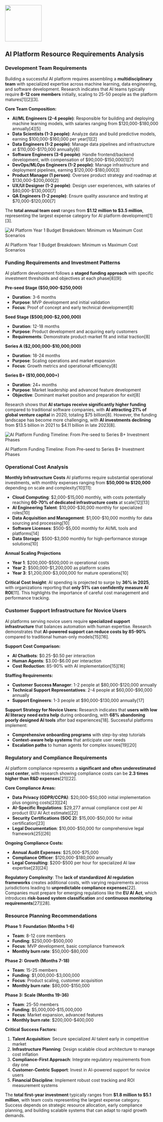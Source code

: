 <img src="https://r2cdn.perplexity.ai/pplx-full-logo-primary-dark%402x.png" class="logo" width="120"/>

## AI Platform Resource Requirements Analysis

### Development Team Requirements

Building a successful AI platform requires assembling a **multidisciplinary team** with specialized expertise across machine learning, data engineering, and software development. Research indicates that AI teams typically require **8-12 core members** initially, scaling to 25-50 people as the platform matures[1][2][3].

**Core Team Composition:**

- **AI/ML Engineers (2-4 people)**: Responsible for building and deploying machine learning models, with salaries ranging from \$120,000-\$180,000 annually[4][5]
- **Data Scientists (1-3 people)**: Analyze data and build predictive models, earning \$100,000-\$160,000 per year[1][2]
- **Data Engineers (1-2 people)**: Manage data pipelines and infrastructure at \$110,000-\$170,000 annually[6]
- **Software Engineers (3-6 people)**: Handle frontend/backend development, with compensation of \$90,000-\$150,000[1][7]
- **DevOps/MLOps Engineers (1-2 people)**: Manage infrastructure and deployment pipelines, earning \$120,000-\$180,000[3]
- **Product Manager (1 person)**: Oversee product strategy and roadmap at \$130,000-\$200,000[2]
- **UX/UI Designer (1-2 people)**: Design user experiences, with salaries of \$80,000-\$130,000[7]
- **QA Engineers (1-2 people)**: Ensure quality assurance and testing at \$70,000-\$120,000[7]

The **total annual team cost** ranges from **\$1.12 million to \$3.5 million**, representing the largest expense category for AI platform development[1][3].

![AI Platform Year 1 Budget Breakdown: Minimum vs Maximum Cost Scenarios](https://ppl-ai-code-interpreter-files.s3.amazonaws.com/web/direct-files/db07241977df44726b9afe0c1e13bd6f/255806a3-7152-4ab7-bc9d-5ff7286795e3/b40488d2.png)

AI Platform Year 1 Budget Breakdown: Minimum vs Maximum Cost Scenarios

### Funding Requirements and Investment Patterns

AI platform development follows a **staged funding approach** with specific investment thresholds and objectives at each phase[8][9]:

**Pre-seed Stage (\$50,000-\$250,000)**

- **Duration**: 3-6 months
- **Purpose**: MVP development and initial validation
- **Focus**: Proof of concept and early technical development[8]

**Seed Stage (\$500,000-\$2,000,000)**

- **Duration**: 12-18 months
- **Purpose**: Product development and acquiring early customers
- **Requirements**: Demonstrate product-market fit and initial traction[8]

**Series A (\$2,000,000-\$10,000,000)**

- **Duration**: 18-24 months
- **Purpose**: Scaling operations and market expansion
- **Focus**: Growth metrics and operational efficiency[8]

**Series B+ (\$10,000,000+)**

- **Duration**: 24+ months
- **Purpose**: Market leadership and advanced feature development
- **Objective**: Dominant market position and preparation for exit[8]

Research shows that **AI startups receive significantly higher funding** compared to traditional software companies, with **AI attracting 21% of global venture capital** in 2020, totaling \$75 billion[8]. However, the funding landscape has become more challenging, with **AI investments declining** from \$13.5 billion in 2021 to \$4.11 billion in late 2023[8].

![AI Platform Funding Timeline: From Pre-seed to Series B+ Investment Phases](https://ppl-ai-code-interpreter-files.s3.amazonaws.com/web/direct-files/db07241977df44726b9afe0c1e13bd6f/7d7766b5-01e3-4568-b4fc-bc957c427f4f/13eada94.png)

AI Platform Funding Timeline: From Pre-seed to Series B+ Investment Phases

### Operational Cost Analysis

**Monthly Infrastructure Costs**
AI platforms require substantial operational investments, with monthly expenses ranging from **\$50,000 to \$120,000** depending on scale and complexity[10][11]:

- **Cloud Computing**: \$2,000-\$15,000 monthly, with costs potentially reaching **60-70% of dedicated infrastructure costs** at scale[12][13]
- **AI Engineering Talent**: \$10,000-\$30,000 monthly for specialized roles[10]
- **Data Acquisition and Management**: \$1,000-\$10,000 monthly for data sourcing and processing[10]
- **Software Licenses**: \$500-\$5,000 monthly for AI/ML tools and platforms[14]
- **Data Storage**: \$500-\$3,000 monthly for high-performance storage solutions[10]

**Annual Scaling Projections**

- **Year 1**: \$200,000-\$500,000 in operational costs
- **Year 2**: \$500,000-\$1,200,000 as platform scales
- **Year 3**: \$1,200,000-\$3,000,000 for mature operations[10]

**Critical Cost Insight**: AI spending is projected to surge by **36% in 2025**, with organizations reporting that **only 51% can confidently measure AI ROI**[11]. This highlights the importance of careful cost management and performance tracking.

### Customer Support Infrastructure for Novice Users

AI platforms serving novice users require **specialized support infrastructure** that balances automation with human expertise. Research demonstrates that **AI-powered support can reduce costs by 85-90%** compared to traditional human-only models[15][16].

**Support Cost Comparison:**

- **AI Chatbots**: \$0.25-\$0.50 per interaction
- **Human Agents**: \$3.00-\$6.00 per interaction
- **Cost Reduction**: 85-90% with AI implementation[15][16]

**Staffing Requirements:**

- **Customer Success Manager**: 1-2 people at \$80,000-\$120,000 annually
- **Technical Support Representatives**: 2-4 people at \$60,000-\$90,000 annually
- **Support Engineers**: 1-3 people at \$90,000-\$130,000 annually[17]

**Support Strategy for Novice Users:**
Research indicates that **users with low AI literacy need extra help** during onboarding, with **68% abandoning poorly designed AI tools** after bad experiences[18]. Successful platforms implement:

- **Comprehensive onboarding programs** with step-by-step tutorials
- **Context-aware help systems** that anticipate user needs
- **Escalation paths** to human agents for complex issues[19][20]


### Regulatory and Compliance Requirements

AI platform compliance represents a **significant and often underestimated cost center**, with research showing compliance costs can be **2.3 times higher than R\&D expenses**[21][22].

**Core Compliance Areas:**

- **Data Privacy (GDPR/CCPA)**: \$20,000-\$50,000 initial implementation plus ongoing costs[23][24]
- **AI-Specific Regulations**: \$29,277 annual compliance cost per AI product (EU AI Act estimate)[22]
- **Security Certifications (SOC 2)**: \$15,000-\$50,000 for initial certification[23]
- **Legal Documentation**: \$10,000-\$50,000 for comprehensive legal framework[25][26]

**Ongoing Compliance Costs:**

- **Annual Audit Expenses**: \$25,000-\$75,000
- **Compliance Officer**: \$120,000-\$180,000 annually
- **Legal Consulting**: \$200-\$500 per hour for specialized AI law expertise[23][24]

**Regulatory Complexity**: The **lack of standardized AI regulation frameworks** creates additional costs, with varying requirements across jurisdictions leading to **unpredictable compliance expenses**[22]. Companies must prepare for emerging regulations like the **EU AI Act**, which introduces **risk-based system classification** and **continuous monitoring requirements**[27][28].

### Resource Planning Recommendations

**Phase 1: Foundation (Months 1-6)**

- **Team**: 8-12 core members
- **Funding**: \$250,000-\$500,000
- **Focus**: MVP development, basic compliance framework
- **Monthly burn rate**: \$50,000-\$80,000

**Phase 2: Growth (Months 7-18)**

- **Team**: 15-25 members
- **Funding**: \$1,000,000-\$3,000,000
- **Focus**: Product scaling, customer acquisition
- **Monthly burn rate**: \$80,000-\$150,000

**Phase 3: Scale (Months 19-36)**

- **Team**: 25-50 members
- **Funding**: \$5,000,000-\$15,000,000
- **Focus**: Market expansion, advanced features
- **Monthly burn rate**: \$200,000-\$400,000

**Critical Success Factors:**

1. **Talent Acquisition**: Secure specialized AI talent early in competitive market
2. **Infrastructure Planning**: Design scalable cloud architecture to manage cost inflation
3. **Compliance-First Approach**: Integrate regulatory requirements from day one
4. **Customer-Centric Support**: Invest in AI-powered support for novice users
5. **Financial Discipline**: Implement robust cost tracking and ROI measurement systems

The **total first-year investment** typically ranges from **\$1.8 million to \$5.1 million**, with team costs representing the largest expense category. Success depends on strategic resource allocation, early compliance planning, and building scalable systems that can adapt to rapid growth demands.

